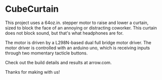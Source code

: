 # CubeCurtain

This project uses a 64oz.in. stepper motor to raise and lower a curtain, sized to block the face of
an annoying or distracting coworker.  This curtain does not block sound, but that's what headphones are for.  

The motor is driven by a L298N-based dual full bridge motor driver.  The motor driver is controlled with
an arduino uno, which is receiving inputs through two momentary tacticle buttons.

Check out the build details and results at arrow.com.

Thanks for making with us!
